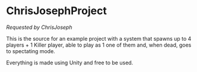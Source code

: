 # ChrisJosephProject

*Requested by ChrisJoseph* 

This is the source for an example project with a system that spawns up to 4 players + 1 Killer player, able to play as 1 one of them and, when dead, goes to spectating mode.

Everything is made using Unity and free to be used.

